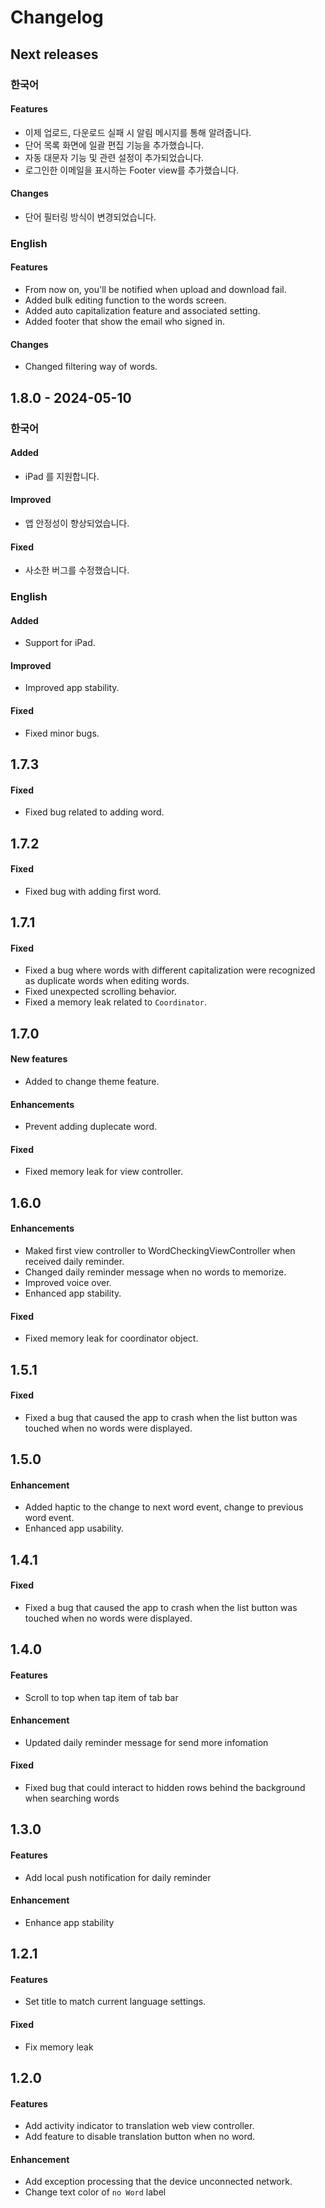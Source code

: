 # Changelog

## Next releases

### 한국어

#### Features
- 이제 업로드, 다운로드 실패 시 알림 메시지를 통해 알려줍니다.
- 단어 목록 화면에 일괄 편집 기능을 추가했습니다.
- 자동 대문자 기능 및 관련 설정이 추가되었습니다.
- 로그인한 이메일을 표시하는 Footer view를 추가했습니다.

#### Changes
- 단어 필터링 방식이 변경되었습니다.

### English

#### Features
- From now on, you'll be notified when upload and download fail.
- Added bulk editing function to the words screen.
- Added auto capitalization feature and associated setting.
- Added footer that show the email who signed in.

#### Changes
- Changed filtering way of words.

## 1.8.0 - 2024-05-10

### 한국어

#### Added
- iPad 를 지원합니다.

#### Improved
- 앱 안정성이 향상되었습니다.

#### Fixed
- 사소한 버그를 수정했습니다.

### English

#### Added
- Support for iPad.

#### Improved
- Improved app stability.

#### Fixed
- Fixed minor bugs.

## 1.7.3

#### Fixed
- Fixed bug related to adding word.

## 1.7.2

#### Fixed
- Fixed bug with adding first word.

## 1.7.1

#### Fixed
- Fixed a bug where words with different capitalization were recognized as duplicate words when editing words.
- Fixed unexpected scrolling behavior.
- Fixed a memory leak related to `Coordinator`.

## 1.7.0

#### New features
- Added to change theme feature.

#### Enhancements
- Prevent adding duplecate word.

#### Fixed
- Fixed memory leak for view controller.

## 1.6.0

#### Enhancements
- Maked first view controller to WordCheckingViewController when received daily reminder.
- Changed daily reminder message when no words to memorize.
- Improved voice over.
- Enhanced app stability.

#### Fixed
- Fixed memory leak for coordinator object.

## 1.5.1

#### Fixed
- Fixed a bug that caused the app to crash when the list button was touched when no words were displayed.

## 1.5.0

#### Enhancement
- Added haptic to the change to next word event, change to previous word event.
- Enhanced app usability.

## 1.4.1

#### Fixed
- Fixed a bug that caused the app to crash when the list button was touched when no words were displayed.

## 1.4.0

#### Features
- Scroll to top when tap item of tab bar

#### Enhancement
- Updated daily reminder message for send more infomation

#### Fixed
- Fixed bug that could interact to hidden rows behind the background when searching words

## 1.3.0

#### Features
- Add local push notification for daily reminder

#### Enhancement
- Enhance app stability


## 1.2.1

#### Features
- Set title to match current language settings.

#### Fixed
- Fix memory leak

## 1.2.0

#### Features
- Add activity indicator to translation web view controller.
- Add feature to disable translation button when no word.

#### Enhancement
- Add exception processing that the device unconnected network.
- Change text color of `no Word` label



<!--#### Added 새로운 기능-->
<!--#### Changed 기존 기능의 변경사항-->
<!--#### Deprecated 곧 지워질 기능-->
<!--#### Removed 지금 지워진 기능-->
<!--#### Fixed 버그 픽스-->
<!--#### Security 취약점이 있는 경우-->
